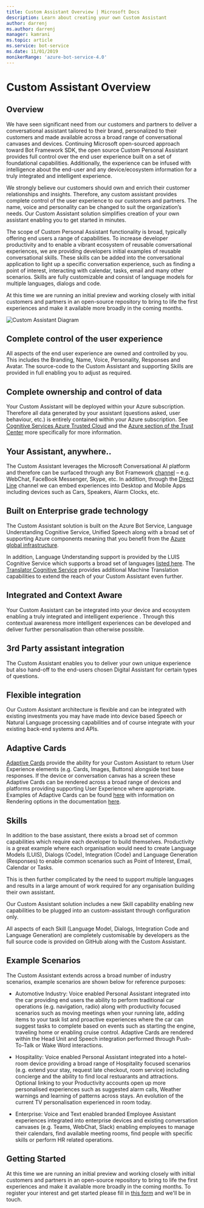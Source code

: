 ```yaml
---
title: Custom Assistant Overview | Microsoft Docs
description: Learn about creating your own Custom Assistant
author: darrenj
ms.author: darrenj
manager: kamrani
ms.topic: article
ms.service: bot-service
ms.date: 11/01/2019
monikerRange: 'azure-bot-service-4.0'
---
```


# Custom Assistant Overview

## Overview

We have seen significant need from our customers and partners to deliver a conversational assistant tailored to their brand, personalized to their customers and made available across a broad range of conversational canvases and devices. Continuing Microsoft open-sourced approach toward Bot Framework SDK, the open source Custom Personal Assistant provides full control over the end user experience built on a set of foundational capabilities. Additionally, the experience can be infused with intelligence about the end-user and any device/ecosystem information for a truly integrated and intelligent experience.

We strongly believe our customers should own and enrich their customer relationships and insights. Therefore, any custom assistant provides complete control of the user experience to our customers and partners. The name, voice and personality can be changed to suit the organization’s needs. Our Custom Assistant solution simplifies creation of your own assistant enabling you to get started in minutes. 

The scope of Custom Personal Assistant functionality is broad, typically offering end users a range of capabilities. To increase developer productivity and to enable a vibrant ecosystem of reusable conversational experiences, we are providing developers initial examples of reusable conversational skills. These skills can be added into the conversational application to light up a specific conversation experience, such as finding a point of interest, interacting with calendar, tasks, email and many other scenarios. Skills are fully customizable and consist of language models for multiple languages, dialogs and code.

At this time we are running an initial preview and working closely with initial customers and partners in an open-source repository to bring to life the first experiences and make it available more broadly in the coming months. 

![Custom Assistant Diagram](media/enterprise-template/CustomAssistantDiagram.jpg)

## Complete control of the user experience

All aspects of the end user experience are owned and controlled by you. This includes the Branding, Name, Voice, Personality, Responses and Avatar. The source-code to the Custom Assistant and supporting Skills are provided in full enabling you to adjust as required.

## Complete ownership and control of data

Your Custom Assistant will be deployed within your Azure subscription. Therefore all data generated by your assistant (questions asked, user behaviour, etc.) is entirely contained within your Azure subscription. See [Cognitive Services Azure Trusted Cloud](https://www.microsoft.com/trustcenter/cloudservices/cognitiveservices) and the [Azure section of the Trust Center](https://www.microsoft.com/TrustCenter/CloudServices/Azure) more specifically for more information.

## Your Assistant, anywhere..

The Custom Assistant leverages the Microsoft Conversational AI platform and therefore can be surfaced through any Bot Framework [channel](https://docs.microsoft.com/azure/bot-service/bot-service-manage-channels?view=azure-bot-service-4.0) – e.g. WebChat, FaceBook Messenger, Skype, etc. In addition, through the [Direct Line](https://docs.microsoft.com/azure/bot-service/rest-api/bot-framework-rest-direct-line-3-0-concepts?view=azure-bot-service-4.0) channel we can embed experiences into Desktop and Mobile Apps including devices such as Cars, Speakers, Alarm Clocks, etc.

## Built on Enterprise grade technology

The Custom Assistant solution is built on the Azure Bot Service, Language Understanding Cognitive Service, Unified Speech along with a broad set of supporting Azure components meaning that you benefit from the [Azure global infrastructure](https://azure.microsoft.com/global-infrastructure/).

In addition, Language Understanding support is provided by the LUIS Cognitive Service which supports a broad set of languages [listed here](https://docs.microsoft.com/azure/cognitive-services/luis/luis-supported-languages). The [Translator Cognitive Service](https://azure.microsoft.com/services/cognitive-services/translator-text-api/) provides additional Machine Translation capabilities to extend the reach of your Custom Assistant even further.

## Integrated and Context Aware

Your Custom Assistant can be integrated into your device and ecosystem enabling a truly integrated and intelligent experience . Through this contextual awareness more intelligent experiences can be developed and deliver further personalisation than otherwise possible.

## 3rd Party assistant integration

The Custom Assistant enables you to deliver your own unique experience but also hand-off to the end-users chosen Digital Assistant for certain types of questions.

## Flexible integration

Our Custom Assistant architecture is flexible and can be integrated with existing investments you may have made into device based Speech or Natural Language processing capabilities and of course integrate with your existing back-end systems and APIs.

## Adaptive Cards

[Adaptive Cards](https://adaptivecards.io/) provide the ability for your Custom Assistant to return User Experience elements (e.g. Cards, Images, Buttons) alongside text base responses. If the device or conversation canvas has a screen these Adaptive Cards can be rendered across a broad range of devices and platforms providing supporting User Experience where appropriate. Examples of Adaptive Cards can be found [here](https://adaptivecards.io/samples/) with information on Rendering options in the documentation [here](https://docs.microsoft.com/adaptive-cards/rendering-cards/getting-started).


## Skills

In addition to the base assistant, there exists a broad set of common capabilities which require each developer to build themselves. Productivity is a great example where each organisation would need to create Language Models (LUIS), Dialogs (Code), Integration (Code) and Language Generation (Responses) to enable common scenarios such as Point of Interest, Email, Calendar or Tasks.

This is then further complicated by the need to support multiple languages and results in a large amount of work 
required for any organisation building their own assistant.

Our Custom Assistant solution includes a new Skill capability enabling new capabilities to be plugged into an custom-assistant through configuration only. 

All aspects of each Skill (Language Model, Dialogs, Integration Code and Language Generation) are completely customisable by developers as the full source code is provided on GitHub along with the Custom Assistant.

## Example Scenarios

The Custom Assistant extends across a broad number of industry scenarios, example scenarios are shown below for reference purposes:

- Automotive Industry: Voice enabled Personal Assistant integrated into the car providing end users the ability to perform traditional car operations (e.g. navigation, radio) along with productivity focused scenarios such as moving meetings when your running late, adding items to your task list and proactive experiences where the car can suggest tasks to complete based on events such as starting the engine, traveling home or enabling cruise control. Adaptive Cards are rendered within the Head Unit and Speech integration performed through Push-To-Talk or Wake Word interactions.

- Hospitality: Voice enabled Personal Assistant integrated into a hotel-room device providing a broad range of Hospitality focused scenarios (e.g. extend your stay, request late checkout, room service) including concierge and the ability to find local restuarants and attractions. Optional linking to your Productivity accounts open up more personalised experiences such as suggested alarm calls, Weather warnings and learning of patterns across stays. An evolution of the current TV personalisation experienced in room today.

- Enterprise: Voice and Text enabled branded Employee Assistant experiences integrated into enterprise devices and existing conversation canvases (e.g. Teams, WebChat, Slack) enabling employees to manage their calendars, find available meeting rooms, find people with specific skills or perform HR related operations. 

## Getting Started

At this time we are running an initial preview and working closely with initial customers and partners in an open-source repository to bring to life the first experiences and make it available more broadly in the coming months. To register your interest and get started please fill in [this form](https://aka.ms/customassistantpreviewform) and we'll be in touch.

